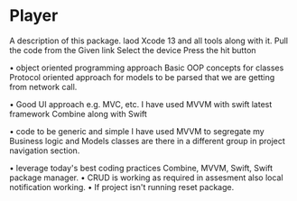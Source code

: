 # Player
A description of this package. laod Xcode 13 and all tools along with it. Pull the code from the Given link Select the device Press the hit button

• object oriented programming approach Basic OOP concepts for classes Protocol oriented approach for models to be parsed that we are getting from network call.

• Good UI approach e.g. MVC, etc. I have used MVVM with swift latest framework Combine along with Swift

• code to be generic and simple I have used MVVM to segregate my Business logic and Models classes are there in a different group in project navigation section.

• leverage today's best coding practices Combine, MVVM, Swift, Swift package manager. • CRUD is working as required in assesment also local notification working. • If project isn't running reset package.
